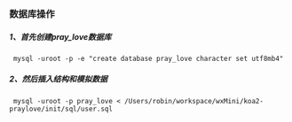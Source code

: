 ### 数据库操作
##### 1、首先创建pray_love数据库
` mysql -uroot -p -e "create database pray_love character set utf8mb4"`
##### 2、然后插入结构和模拟数据
` mysql -uroot -p pray_love < /Users/robin/workspace/wxMini/koa2-praylove/init/sql/user.sql`
